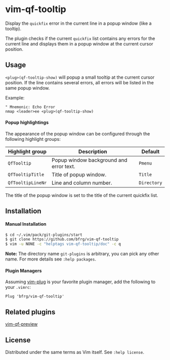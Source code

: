 # vim-qf-tooltip

Display the `quickfix` error in the current line in a popup window (like a
tooltip).

The plugin checks if the current `quickfix` list contains any errors for the
current line and displays them in a popup window at the current cursor position.

## Usage

`<plug>(qf-tooltip-show)` will popup a small tooltip at the current cursor
position. If the line contains several errors, all errors will be listed in the
same popup window.

Example:
```vim
" Mnemonic: Echo Error
nmap <leader>ee <plug>(qf-tooltip-show)
```

#### Popup highlightings

The appearance of the popup window can be configured through the following
highlight groups:

| Highlight group   | Description                             | Default     |
| ----------------- | --------------------------------------- | ----------- |
| `QfTooltip`       | Popup window background and error text. | `Pmenu`     |
| `QfTooltipTitle`  | Title of popup window.                  | `Title`     |
| `QfTooltipLineNr` | Line and column number.                 | `Directory` |

The title of the popup window is set to the title of the current quickfix list.


## Installation

#### Manual Installation

```bash
$ cd ~/.vim/pack/git-plugins/start
$ git clone https://github.com/bfrg/vim-qf-tooltip
$ vim -u NONE -c "helptags vim-qf-tooltip/doc" -c q
```
**Note:** The directory name `git-plugins` is arbitrary, you can pick any other
name. For more details see `:help packages`.

#### Plugin Managers

Assuming [vim-plug][plug] is your favorite plugin manager, add the following to
your `.vimrc`:
```vim
Plug 'bfrg/vim-qf-tooltip'
```


## Related plugins

[vim-qf-preview][qf-preview]


## License

Distributed under the same terms as Vim itself. See `:help license`.

[plug]: https://github.com/junegunn/vim-plug
[qf-preview]: https://github.com/bfrg/vim-qf-preview
